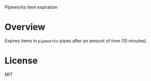 
Pipeworks item expiration

# Overview

Expires items in `pipeworks`-pipes after an amount of time (10 minutes)

# License

MIT
